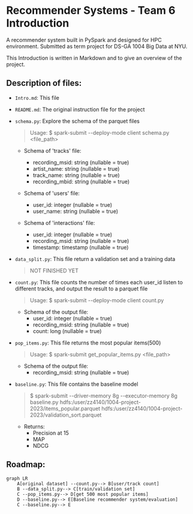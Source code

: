 # Recommender Systems - Team 6 Introduction

A recommender system built in PySpark and designed for HPC environment. Submitted as term project for DS-GA 1004 Big Data at NYU.

This Introduction is written in Markdown and to give an overview of the project.

## Description of files:
- `Intro.md`: This file
- `README.md`: The original instruction file for the project
- `schema.py`: Explore the schema of the parquet files
    > Usage: $ spark-submit --deploy-mode client schema.py <file_path>
    - Schema of 'tracks' file:
        - recording_msid: string (nullable = true)
        - artist_name: string (nullable = true)
        - track_name: string (nullable = true)
        - recording_mbid: string (nullable = true)
    
    - Schema of 'users' file:
        - user_id: integer (nullable = true)
        - user_name: string (nullable = true)

    - Schema of 'interactions' file:
        - user_id: integer (nullable = true)
        - recording_msid: string (nullable = true)
        - timestamp: timestamp (nullable = true)

- `data_split.py`: This file return a validation set and a training data
    > NOT FINISHED YET
- `count.py`: This file counts the number of times each user_id listen to different tracks, and output the result to a parquet file
    > Usage: $ spark-submit --deploy-mode client count.py
    - Schema of the output file:
        - user_id: integer (nullable = true)
        - recording_msid: string (nullable = true)
        - count: long (nullable = true)
- `pop_items.py`: This file returns the most popular items(500)
    > Usage: $ spark-submit get_popular_items.py <file_path>
    - Schema of the output file:
        - recording_msid: string (nullable = true)
- `baseline.py`: This file contains the baseline model
    > $ spark-submit --driver-memory 8g --executor-memory 8g baseline.py hdfs:/user/zz4140/1004-project-2023/items_popular.parquet hdfs:/user/zz4140/1004-project-2023/validation_sort.parquet
    - Returns:
        - Precision at 15
        - MAP
        - NDCG

## Roadmap:
```mermaid
graph LR
    A[original dataset] --count.py--> B[user/track count]
    B --data_split.py--> C[train/validation set]
    C --pop_items.py--> D[get 500 most popular items]
    D --baseline.py--> E[Baseline recommender system/evaluation]
    C --baseline.py--> E
```